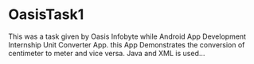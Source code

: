 # OasisTask1
This was a task given by Oasis Infobyte while Android App Development Internship Unit Converter App. this App Demonstrates the conversion of centimeter to meter and vice versa. Java and XML is used…
